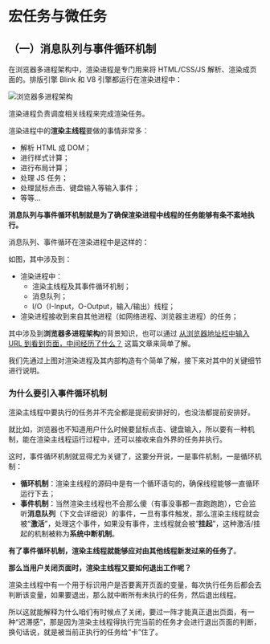 # 宏任务与微任务

## （一）消息队列与事件循环机制

在浏览器多进程架构中，渲染进程是专门用来将 HTML/CSS/JS 解析、渲染成页面的。排版引擎 Blink 和 V8 引擎都运行在渲染进程中：

![浏览器多进程架构](https://user-images.githubusercontent.com/79783808/117564223-abb5a000-b0dd-11eb-8ce1-67cd70d93bb1.png)

渲染进程负责调度相关线程来完成渲染任务。

渲染进程中的**渲染主线程**要做的事情非常多：

* 解析 HTML 成 DOM；
* 进行样式计算；
* 进行布局计算；
* 处理 JS 任务；
* 处理鼠标点击、键盘输入等输入事件；
* 等等...

**消息队列与事件循环机制就是为了确保渲染进程中线程的任务能够有条不紊地执行。**

消息队列、事件循环在渲染进程中是这样的：

如图，其中涉及到：

* 渲染进程中：
  * 渲染主线程及其事件循环机制；
  * 消息队列；
  * I/O（I-Input，O-Output，输入/输出）线程；
* 渲染进程接收到来自其他进程（如网络进程、浏览器主进程）的任务；

其中涉及到**浏览器多进程架构**的背景知识，也可以通过 [从浏览器地址栏中输入 URL 到看到页面，中间经历了什么？](https://github.com/roc-an/blog/issues/3) 这篇文章来简单了解。

我们先通过上图对渲染进程及其内部构造有个简单了解，接下来对其中的关键细节进行说明。

### 为什么要引入事件循环机制

渲染主线程中要执行的任务并不完全都是提前安排好的，也没法都提前安排好。

就比如，浏览器也不知道用户什么时候要鼠标点击、键盘输入，所以要有一种机制，能在渲染主线程运行过程中，还可以接收来自外界的任务并执行。

这时，事件循环机制就显得尤为关键了，这要分开说，一是事件机制，一是循环机制：

* **循环机制**：渲染主线程的源码中是有一个循环语句的，确保线程能够一直循环运行下去；
* **事件机制**：当然渲染主线程也不会那么傻（有事没事都一直跑跑跑），它会监听**消息队列**（下文会详细说）的事件，一旦有事件触发，那么渲染主线程就会被“**激活**”，处理这个事件，如果没有事件，主线程就会被“**挂起**”，这种激活/挂起的机制被称为**系统中断机制**。

**有了事件循环机制，渲染主线程就能够应对由其他线程新发过来的任务了**。

**那么当用户关闭页面时，渲染主线程又要如何退出工作呢？**

渲染主线程中有一个用于标识用户是否要离开页面的变量，每次执行任务后都会去判断该变量，如果要退出，那么就中断所有未执行的任务，然后退出线程。

所以这就能解释为什么咱们有时候点了关闭，要过一阵才能真正退出页面，有一种“迟滞感”，那是因为渲染主线程得执行完当前的任务才会进行退出页面的判断，换句话说，就是被当前正执行的任务给“卡”住了。
